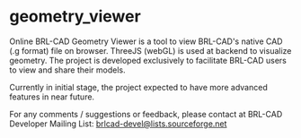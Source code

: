 geometry_viewer
===============

Online BRL-CAD Geometry Viewer is a tool to view BRL-CAD's 
native CAD (.g format) file on browser. ThreeJS (webGL) is used at 
backend to visualize geometry. The project is developed exclusively 
to facilitate BRL-CAD users to view and share their models.

Currently in initial stage, the project expected to have more 
advanced features in near future.

For any comments / suggestions or feedback, please contact at 
BRL-CAD Developer Mailing List: brlcad-devel@lists.sourceforge.net
